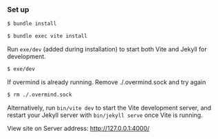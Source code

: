 ### Set up

```bash
$ bundle install
```

```bash
$ bundle exec vite install
```

Run `exe/dev` (added during installation) to start both Vite and Jekyll for development.

```bash
$ exe/dev
```

If overmind is already running. Remove ./.overmind.sock and try again

```bash
$ rm ./.overmind.sock
```

Alternatively, run `bin/vite dev` to start the Vite development server, and restart your Jekyll server with `bin/jekyll serve` once Vite is running.

View site on
Server address: http://127.0.0.1:4000/

